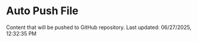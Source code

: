 # Auto Push File

Content that will be pushed to GitHub repository.
Last updated: 06/27/2025, 12:32:35 PM
